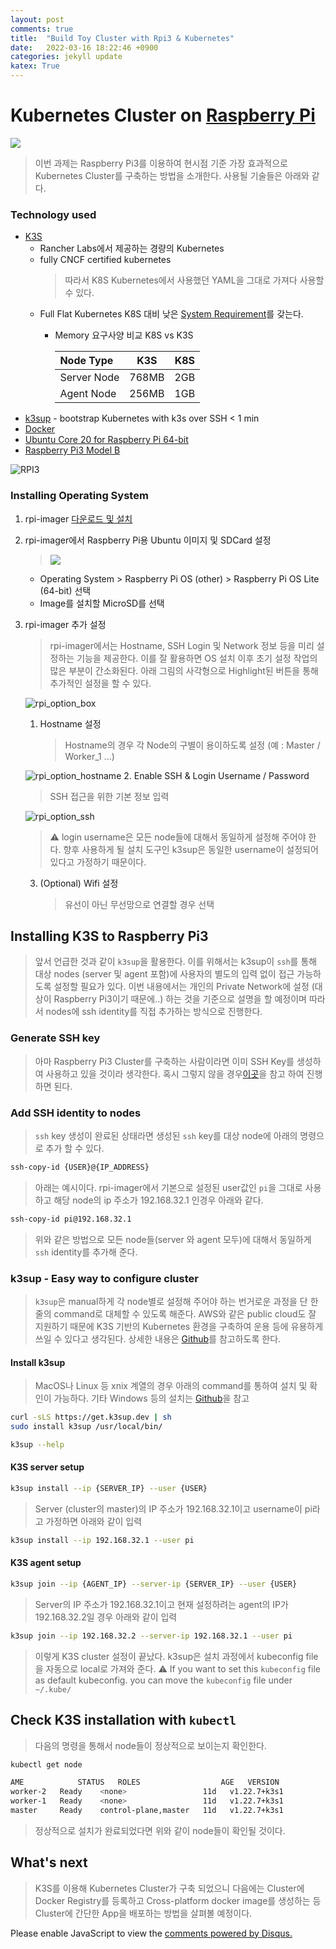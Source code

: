 ```yaml
---
layout: post
comments: true
title:  "Build Toy Cluster with Rpi3 & Kubernetes"
date:   2022-03-16 18:22:46 +0900
categories: jekyll update
katex: True
---
```


# Kubernetes Cluster on [Raspberry Pi](https://www.raspberrypi.org/)
![](https://www.techworm.net/wp-content/uploads/2018/03/Build-your-own-Supper-Computer-with-Raspberry-pi-3-Cluster.png)
> 이번 과제는 Raspberry Pi3를 이용하여 현시점 기준 가장 효과적으로 Kubernetes Cluster를 구축하는 방법을 소개한다. 사용될 기술들은 아래와 같다.

### Technology used
- [K3S](https://k3s.io/)
  - Rancher Labs에서 제공하는 경량의 Kubernetes 
  - fully CNCF certified kubernetes
    > 따라서 K8S Kubernetes에서 사용했던 YAML을 그대로 가져다 사용할 수 있다.
  - Full Flat Kubernetes K8S 대비 낮은 [System Requirement](https://rancher.com/docs/k3s/latest/en/installation/installation-requirements/resource-profiling/#k3s-cluster-with-a-single-agent)를 갖는다. 
    - Memory 요구사양 비교 K8S vs K3S
      
      |Node Type|K3S|K8S|
      |:-|:-:|:-:|
      |Server Node|768MB|2GB|
      |Agent Node|256MB|1GB|
- [k3sup](https://github.com/alexellis/k3sup) - bootstrap Kubernetes with k3s over SSH < 1 min
- [Docker](https://www.docker.com/)
- [Ubuntu Core 20 for Raspberry Pi 64-bit](https://ubuntu.com/download/raspberry-pi/thank-you?version=20&architecture=core-20-arm64+raspi)
- [Raspberry Pi3 Model B](https://www.raspberrypi.com/products/raspberry-pi-3-model-b/) 

![RPI3](https://kr.element14.com/productimages/large/en_GB/2842228-40.jpg)


<!-- 
||ARM Cortex A53 (Quad)| Intel i7 (Quad)|
|-|:-:|:-:|
|Nominal Frequency [**Ghz**]|1.2|3.7|
|Power Consumption [**Watt**]|3.7|170|
|Avg. MFLOPS @ Livermore Loops BM [**MFLOPS**]| 210 | 2196 |
|Dhrystone 32b Integer Perf [**DMIPS**]  | 2458 | 29277 |
| Op. Efficiency Score | 80.5 | 19.5 |

> [참고 1](http://www.roylongbottom.org.uk/dhrystone%20results.htm) / [참고 2](http://www.roylongbottom.org.uk/Raspberry%20Pi%20Benchmarks.htm)
-->

### Installing Operating System
1. rpi-imager [다운로드 및 설치](https://www.raspberrypi.com/software/)
2. rpi-imager에서 Raspberry Pi용 Ubuntu 이미지 및 SDCard 설정
   > ![](/assets/img/rpi_image_select.png)
   - Operating System > Raspberry Pi OS (other) > Raspberry Pi OS Lite (64-bit) 선택
   - Image를 설치할 MicroSD를 선택
3. rpi-imager 추가 설정
   > rpi-imager에서는 Hostname, SSH Login 및 Network 정보 등을 미리 설정하는 기능을 제공한다. 이를 잘 활용하면 OS 설치 이후 초기 설정 작업의 많은 부분이 간소화된다. 아래 그림의 사각형으로 Highlight된 버튼을 통해 추가적인 설정을 할 수 있다.

   ![rpi_option_box](/assets/img/rpi_option_box.png)
   1. Hostname 설정
      > Hostname의 경우 각 Node의 구별이 용이하도록 설정 (예 : Master / Worker_1 ...)

   ![rpi_option_hostname](/assets/img/rpi_option_hostname.png)
   2. Enable SSH & Login Username / Password
      > SSH 접근을 위한 기본 정보 입력

   ![rpi_option_ssh](/assets/img/rpi_option_ssh.png)
      > :warning: login username은 모든 node들에 대해서 동일하게 설정해 주어야 한다. 향후 사용하게 될 설치 도구인 k3sup은 동일한 username이 설정되어 있다고 가정하기 때문이다.
   3. (Optional) Wifi 설정
      > 유선이 아닌 무선망으로 연결할 경우 선택

## Installing K3S to Raspberry Pi3

> 앞서 언급한 것과 같이 ```k3sup```을 활용한다. 이를 위해서는 k3sup이 ```ssh```를 통해 대상 nodes (server 및 agent 포함)에 사용자의 별도의 입력 없이 접근 가능하도록 설정할 필요가 있다. 이번 내용에서는 개인의 Private Network에 설정 (대상이 Raspberry Pi3이기 때문에..) 하는 것을 기준으로 설명을 할 예정이며 따라서 nodes에 ssh identity를 직접 추가하는 방식으로 진행한다.

### Generate SSH key

> 아마 Raspberry Pi3 Cluster를 구축하는 사람이라면 이미 SSH Key를 생성하여 사용하고 있을 것이라 생각한다. 혹시 그렇지 않을 경우[이곳](https://docs.github.com/en/authentication/connecting-to-github-with-ssh/generating-a-new-ssh-key-and-adding-it-to-the-ssh-agent)을 참고 하여 진행하면 된다.

### Add SSH identity to nodes

> ```ssh``` key 생성이 완료된 상태라면 생성된 ```ssh``` key를 대상 node에 아래의 명령으로 추가 할 수 있다.

```bash
ssh-copy-id {USER}@{IP_ADDRESS}
```

> 아래는 예시이다. rpi-imager에서 기본으로 설정된 user값인 ```pi```을 그대로 사용하고 해당 node의 ip 주소가 192.168.32.1 인경우 아래와 같다.

```bash
ssh-copy-id pi@192.168.32.1 
```

> 위와 같은 방법으로 모든 node들(server 와 agent 모두)에 대해서 동일하게 ```ssh``` identity를 추가해 준다.

### k3sup - Easy way to configure cluster

> ```k3sup```은 manual하게 각 node별로 설정해 주어야 하는 번거로운 과정을 단 한줄의 command로 대체할 수 있도록 해준다. AWS와 같은 public cloud도 잘 지원하기 때문에 K3S 기반의 Kubernetes 환경을 구축하여 운용 등에 유용하게 쓰일 수 있다고 생각된다. 상세한 내용은 [Github](https://github.com/alexellis/k3sup#bootstrapping-kubernetes)를 참고하도록 한다.

#### Install k3sup

> MacOS나 Linux 등 xnix 계열의 경우 아래의 command를 통하여 설치 및 확인이 가능하다. 기타 Windows 등의 설치는 [Github](https://github.com/alexellis/k3sup#bootstrapping-kubernetes)을 참고

```sh
curl -sLS https://get.k3sup.dev | sh
sudo install k3sup /usr/local/bin/

k3sup --help
```

#### K3S server setup

```sh
k3sup install --ip {SERVER_IP} --user {USER}
```

> Server (cluster의 master)의 IP 주소가 192.168.32.1이고 username이 pi라고 가정하면 아래와 같이 입력

```sh
k3sup install --ip 192.168.32.1 --user pi
```

#### K3S agent setup

```sh
k3sup join --ip {AGENT_IP} --server-ip {SERVER_IP} --user {USER}
```

> Server의 IP 주소가 192.168.32.1이고 현재 설정하려는 agent의 IP가 192.168.32.2일 경우 아래와 같이 입력

```sh
k3sup join --ip 192.168.32.2 --server-ip 192.168.32.1 --user pi
```

> 이렇게 K3S cluster 설정이 끝났다. k3sup은 설치 과정에서 kubeconfig file을 자동으로 local로 가져와 준다.
:warning: If you want to set this ```kubeconfig``` file as default kubeconfig. you can move the ```kubeconfig``` file under ```~/.kube/```

## Check K3S installation with ```kubectl```

> 다음의 명령을 통해서 node들이 정상적으로 보이는지 확인한다.

```sh
kubectl get node

AME            STATUS   ROLES                  AGE   VERSION
worker-2   Ready    <none>                 11d   v1.22.7+k3s1
worker-1   Ready    <none>                 11d   v1.22.7+k3s1
master     Ready    control-plane,master   11d   v1.22.7+k3s1

```

> 정상적으로 설치가 완료되었다면 위와 같이 node들이 확인될 것이다.

## What's next

> K3S를 이용해 Kubernetes Cluster가 구축 되었으니 다음에는 Cluster에 Docker Registry를 등록하고 Cross-platform docker image를 생성하는 등 Cluster에 간단한 App을 배포하는 방법을 살펴볼 예정이다. 

<div id="disqus_thread"></div>
<script>
    /**
    *  RECOMMENDED CONFIGURATION VARIABLES: EDIT AND UNCOMMENT THE SECTION BELOW TO INSERT DYNAMIC VALUES FROM YOUR PLATFORM OR CMS.
    *  LEARN WHY DEFINING THESE VARIABLES IS IMPORTANT: https://disqus.com/admin/universalcode/#configuration-variables    */
    /*
    var disqus_config = function () {
    this.page.url = PAGE_URL;  // Replace PAGE_URL with your page's canonical URL variable
    this.page.identifier = PAGE_IDENTIFIER; // Replace PAGE_IDENTIFIER with your page's unique identifier variable
    };
    */
    (function() { // DON'T EDIT BELOW THIS LINE
    var d = document, s = d.createElement('script');
    s.src = 'https://fritzprix.disqus.com/embed.js';
    s.setAttribute('data-timestamp', +new Date());
    (d.head || d.body).appendChild(s);
    })();
</script>
<noscript>Please enable JavaScript to view the <a href="https://disqus.com/?ref_noscript">comments powered by Disqus.</a></noscript>